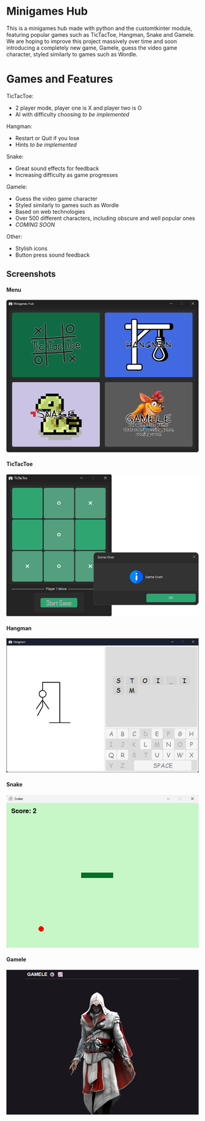# Minigames Hub

This is a minigames hub made with python and the customtkinter module, featuring popular games such as TicTacToe, Hangman, Snake and Gamele. We are hoping to improve this project massively over time and soon introducing a completely new game, Gamele, guess the video game character, styled similarly to games such as Wordle.

# Games and Features
TicTacToe:
  - 2 player mode, player one is X and player two is O
  - AI with difficulty choosing *to be implemented*

Hangman:
  - Restart or Quit if you lose
  - Hints *to be implemented*

Snake:
  - Great sound effects for feedback
  - Increasing difficulty as game progresses

Gamele:
  - Guess the video game character
  - Styled similarly to games such as Wordle
  - Based on web technologies
  - Over 500 different characters, including obscure and well popular ones
  - *COMING SOON*

Other:
  - Stylish icons
  - Button press sound feedback   




## Screenshots

#### Menu
![Menu Screenshot](Screenshots/hub.png)

#### TicTacToe
![TicTacToe Screenshot](Screenshots/tictactoe.png)

#### Hangman
![Hangman Screenshot](Screenshots/hangman.png)

#### Snake
![Snake Screenshot](Screenshots/snake.png)

#### Gamele
![Gamele Screenshot](Screenshots/gamele.png)
